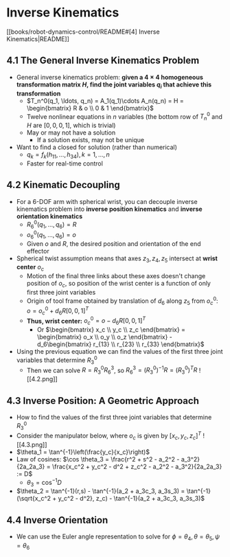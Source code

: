 # Inverse Kinematics

[[books/robot-dynamics-control/README#[4] Inverse Kinematics|README]]

## 4.1 The General Inverse Kinematics Problem

- General inverse kinematics problem: **given a $4\times 4$ homogeneous transformation matrix $H$, find the joint variables $q_i$ that achieve this transformation**
	- $T_n^0(q_1, \ldots, q_n) = A_1(q_1)\cdots A_n(q_n) = H = \begin{bmatrix} R & o \\ 0 & 1 \end{bmatrix}$
	- Twelve nonlinear equations in $n$ variables (the bottom row of $T_n^0$ and $H$ are $[0,0,0,1]$, which is trivial)
	- May or may not have a solution
		- If a solution exists, may not be unique
- Want to find a closed for solution (rather than numerical)
	- $q_k = f_k(h_{11}, \ldots, h_{34}), k = 1, \ldots, n$
	- Faster for real-time control

## 4.2 Kinematic Decoupling

- For a 6-DOF arm with spherical wrist, you can decouple inverse kinematics problem into **inverse position kinematics** and **inverse orientation kinematics**
	- $R_6^0(q_1, \ldots, q_6) = R$
	- $o_6^0(q_1, \ldots, q_6) = o$
	- Given $o$ and $R$, the desired position and orientation of the end effector
- Spherical twist assumption means that axes $z_3, z_4, z_5$ intersect at **wrist center** $o_c$
	- Motion of the final three links about these axes doesn't change position of $o_c$, so position of the wrist center is a function of only first three joint variables
	- Origin of tool frame obtained by translation of $d_6$ along $z_5$ from $o_c^0$: $o = o_c^0 + d_6R[0,0,1]^T$
	- **Thus, wrist center:** $o_c^0 = o - d_6R[0,0,1]^T$
		- Or $\begin{bmatrix} x_c \\ y_c \\ z_c \end{bmatrix} = \begin{bmatrix} o_x \\ o_y \\ o_z \end{bmatrix} - d_6\begin{bmatrix} r_{13} \\ r_{23} \\ r_{33} \end{bmatrix}$
- Using the previous equation we can find the values of the first three joint variables that determine $R_3^0$
	- Then we can solve $R = R_3^0R_6^3$, so $R_6^3 = (R_3^0)^{-1}R = (R_3^0)^TR$ ![[4.2.png]]

## 4.3 Inverse Position: A Geometric Approach

- How to find the values of the first three joint variables that determine $R_3^0$
- Consider the manipulator below, where $o_c$ is given by $[x_c, y_c, z_c]^T$ ![[4.3.png]]
- $\theta_1 = \tan^{-1}\left(\frac{y_c}{x_c}\right)$
- Law of cosines: $\cos \theta_3 = \frac{r^2 + s^2 - a_2^2 - a_3^2}{2a_2a_3} = \frac{x_c^2 + y_c^2 - d^2 + z_c^2 - a_2^2 - a_3^2}{2a_2a_3} := D$
	- $\theta_3 = \cos^{-1}D$
- $\theta_2 = \tan^{-1}(r,s) - \tan^{-1}(a_2 + a_3c_3, a_3s_3) = \tan^{-1}(\sqrt{x_c^2 + y_c^2 - d^2}, z_c) - \tan^{-1}(a_2 + a_3c_3, a_3s_3)$

## 4.4 Inverse Orientation

- We can use the Euler angle representation to solve for $\phi = \theta_4, \theta = \theta_5, \psi = \theta_6$
